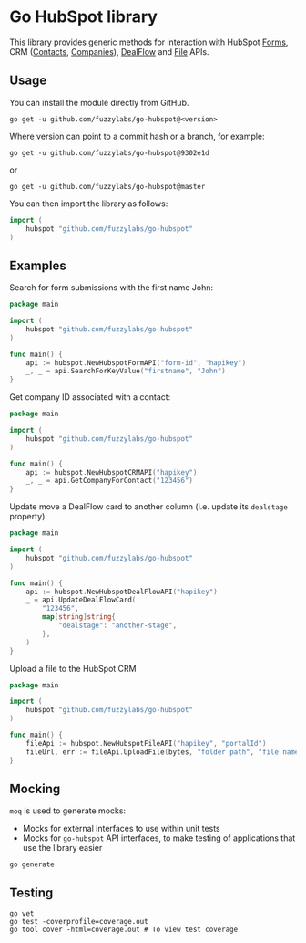 # Go HubSpot library

This library provides generic methods for interaction with HubSpot 
[Forms](https://legacydocs.hubspot.com/docs/methods/forms/forms_overview),
CRM ([Contacts](https://developers.hubspot.com/docs/api/crm/contacts),
[Companies](https://developers.hubspot.com/docs/api/crm/companies)),
[DealFlow](https://developers.hubspot.com/docs/api/crm/deals)
and [File](https://developers.hubspot.com/docs/api/files/files) APIs.

## Usage
You can install the module directly from GitHub.

```shell
go get -u github.com/fuzzylabs/go-hubspot@<version>
```

Where version can point to a commit hash or a branch, for example:

```shell
go get -u github.com/fuzzylabs/go-hubspot@9302e1d
```

or 

```shell
go get -u github.com/fuzzylabs/go-hubspot@master
```

You can then import the library as follows:
```go
import (
	hubspot "github.com/fuzzylabs/go-hubspot"
)
```

## Examples
Search for form submissions with the first name John:
```go
package main

import (
	hubspot "github.com/fuzzylabs/go-hubspot"
)

func main() {
	api := hubspot.NewHubspotFormAPI("form-id", "hapikey")
	_, _ = api.SearchForKeyValue("firstname", "John")
}
```

Get company ID associated with a contact:
```go
package main

import (
	hubspot "github.com/fuzzylabs/go-hubspot"
)

func main() {
	api := hubspot.NewHubspotCRMAPI("hapikey")
	_, _ = api.GetCompanyForContact("123456")
}
```

Update move a DealFlow card to another column (i.e. update its `dealstage` property):
```go
package main

import (
	hubspot "github.com/fuzzylabs/go-hubspot"
)

func main() {
	api := hubspot.NewHubspotDealFlowAPI("hapikey")
	_ = api.UpdateDealFlowCard(
		"123456",
		map[string]string{
			"dealstage": "another-stage",
        },
    )
}
```

Upload a file to the HubSpot CRM
```go
package main

import (
	hubspot "github.com/fuzzylabs/go-hubspot"
)

func main() {
	fileApi := hubspot.NewHubspotFileAPI("hapikey", "portalId")
	fileUrl, err := fileApi.UploadFile(bytes, "folder path", "file name")
}
```

## Mocking
`moq` is used to generate mocks:
* Mocks for external interfaces to use within unit tests
* Mocks for `go-hubspot` API interfaces, to make testing of applications that use the library easier

```
go generate
```

## Testing
```
go vet
go test -coverprofile=coverage.out
go tool cover -html=coverage.out # To view test coverage
```
